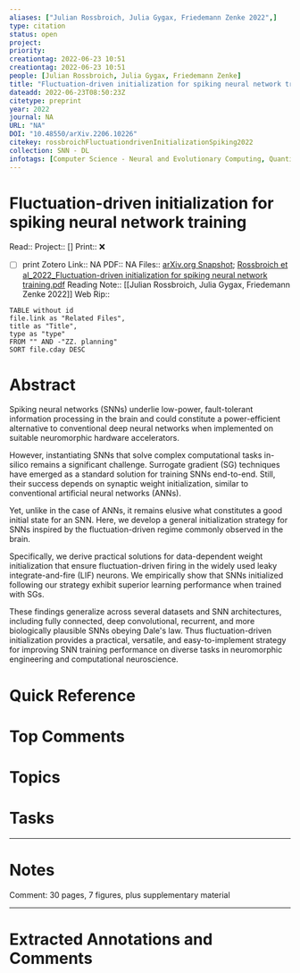 ```yaml
---
aliases: ["Julian Rossbroich, Julia Gygax, Friedemann Zenke 2022",]
type: citation
status: open
project: 
priority: 
creationtag: 2022-06-23 10:51
creationtag: 2022-06-23 10:51
people: [Julian Rossbroich, Julia Gygax, Friedemann Zenke]
title: "Fluctuation-driven initialization for spiking neural network training"
dateadd: 2022-06-23T08:50:23Z
citetype: preprint
year: 2022
journal: NA
URL: "NA"
DOI: "10.48550/arXiv.2206.10226"
citekey: rossbroichFluctuationdrivenInitializationSpiking2022
collection: SNN - DL
infotags: [Computer Science - Neural and Evolutionary Computing, Quantitative Biology - Neurons and Cognition, SNN, plasticity]
---
```


# Fluctuation-driven initialization for spiking neural network training
Read:: 
Project:: []
Print::  ❌
- [ ] print 
Zotero Link:: NA
PDF:: NA
Files:: [arXiv.org Snapshot](file:///home/michaelt/Insync/m@tarlton.info/Google%20Drive/06.%20Zotero/storage/GCMFXI9C/2206.html); [Rossbroich et al_2022_Fluctuation-driven initialization for spiking neural network training.pdf](file:///home/michaelt/Insync/m@tarlton.info/Google%20Drive/06.%20Zotero/storage/24WN6Z9E/Rossbroich%20et%20al_2022_Fluctuation-driven%20initialization%20for%20spiking%20neural%20network%20training.pdf)
Reading Note:: [[Julian Rossbroich, Julia Gygax, Friedemann Zenke 2022]]
Web Rip:: 
```dataview
TABLE without id
file.link as "Related Files",
title as "Title",
type as "type"
FROM "" AND -"ZZ. planning"
SORT file.cday DESC
```

# Abstract
Spiking neural networks (SNNs) underlie low-power, fault-tolerant information processing in the brain and could constitute a power-efficient alternative to conventional deep neural networks when implemented on suitable neuromorphic hardware accelerators. 

However, instantiating SNNs that solve complex computational tasks in-silico remains a significant challenge. Surrogate gradient (SG) techniques have emerged as a standard solution for training SNNs end-to-end. Still, their success depends on synaptic weight initialization, similar to conventional artificial neural networks (ANNs). 

Yet, unlike in the case of ANNs, it remains elusive what constitutes a good initial state for an SNN. Here, we develop a general initialization strategy for SNNs inspired by the fluctuation-driven regime commonly observed in the brain.

Specifically, we derive practical solutions for data-dependent weight initialization that ensure fluctuation-driven firing in the widely used leaky integrate-and-fire (LIF) neurons. We empirically show that SNNs initialized following our strategy exhibit superior learning performance when trained with SGs. 

These findings generalize across several datasets and SNN architectures, including fully connected, deep convolutional, recurrent, and more biologically plausible SNNs obeying Dale's law. Thus fluctuation-driven initialization provides a practical, versatile, and easy-to-implement strategy for improving SNN training performance on diverse tasks in neuromorphic engineering and computational neuroscience.

# Quick Reference


# Top Comments


# Topics


# Tasks


----
# Notes
Comment: 30 pages, 7 figures, plus supplementary material

----
# Extracted Annotations and Comments